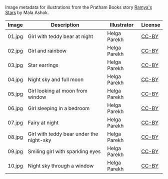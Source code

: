Image metadata for illustrations from the Pratham Books story [Ramya's Stars](https://storyweaver.org.in/stories/189-ramya-s-stars) by Mala Ashok.

Image | Description | Illustrator | License
----- | ----------- | ----------- | -------
01.jpg | Girl with teddy bear at night | Helga Parekh | [CC-BY](https://creativecommons.org/licenses/by/4.0/)
02.jpg | Girl and rainbow | Helga Parekh | [CC-BY](https://creativecommons.org/licenses/by/4.0/)
03.jpg | Star earrings | Helga Parekh | [CC-BY](https://creativecommons.org/licenses/by/4.0/)
04.jpg | Night sky and full moon | Helga Parekh | [CC-BY](https://creativecommons.org/licenses/by/4.0/)
05.jpg | Girl looking at moon from window | Helga Parekh | [CC-BY](https://creativecommons.org/licenses/by/4.0/)
06.jpg | Girl sleeping in a bedroom | Helga Parekh | [CC-BY](https://creativecommons.org/licenses/by/4.0/)
07.jpg | Fairy at night | Helga Parekh | [CC-BY](https://creativecommons.org/licenses/by/4.0/)
08.jpg | Girl with teddy bear under the night-sky | Helga Parekh | [CC-BY](https://creativecommons.org/licenses/by/4.0/)
09.jpg | Smiling girl with sparkling eyes | Helga Parekh | [CC-BY](https://creativecommons.org/licenses/by/4.0/)
10.jpg | Night sky through a window | Helga Parekh | [CC-BY](https://creativecommons.org/licenses/by/4.0/)
